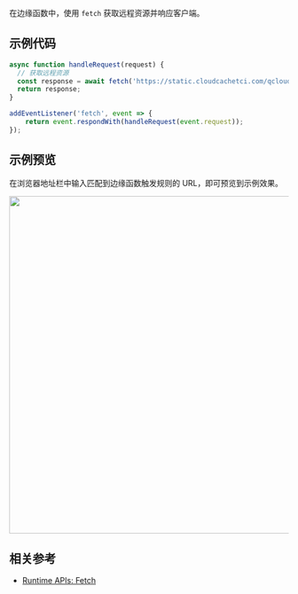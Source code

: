 在边缘函数中，使用 `fetch` 获取远程资源并响应客户端。

## 示例代码

```typescript
async function handleRequest(request) {
  // 获取远程资源
  const response = await fetch('https://static.cloudcachetci.com/qcloud/main/scripts/release/common/vendors/jquery-3.2.1.min.js');
  return response;
}

addEventListener('fetch', event => {
    return event.respondWith(handleRequest(event.request));
});
```

## 示例预览

在浏览器地址栏中输入匹配到边缘函数触发规则的 URL，即可预览到示例效果。

<img src="https://user-images.githubusercontent.com/117053395/207566114-c20c2c2a-881f-4178-a791-7881237aeab5.png" width=609px>

## 相关参考
- [Runtime APIs: Fetch](https://cloud.tencent.com/document/product/1552/81897)
